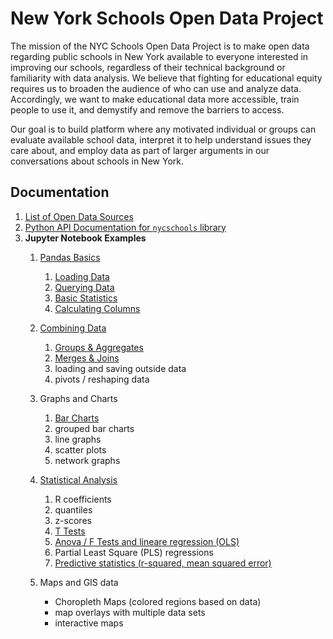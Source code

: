 New York Schools Open Data Project
==================================

The mission of the NYC Schools Open Data Project is to make open data regarding public schools in New York available to everyone interested in improving our schools, regardless of their technical background or familiarity with data analysis. We believe that fighting for educational equity requires us to broaden the audience of who can use and analyze data. Accordingly, we want to make educational data more accessible, train people to use it, and demystify and remove the barriers to access.

Our goal is to build platform where any motivated individual or groups can evaluate available school data, interpret it to help understand issues they care about, and employ data as part of larger arguments in our conversations about schools in New York.

Documentation
-------------
1. [List of Open Data Sources](data-sources.md)
2. [Python API Documentation for `nycschools` library](api/nycschools/index.html)
3. **Jupyter Notebook Examples**
   1. [Pandas Basics](https://github.com/adelphi-ed-tech/nycschools/tree/main/nb/01-Basics)
      1. [Loading Data](https://github.com/adelphi-ed-tech/nycschools/blob/main/nb/01-Basics/01-loading-data.ipynb)
      2. [Querying Data](https://github.com/adelphi-ed-tech/nycschools/blob/main/nb/01-Basics/02-querying-data.ipynb)
      3. [Basic Statistics](https://github.com/adelphi-ed-tech/nycschools/blob/main/nb/01-Basics/03-basic-stats.ipynb)
      4. [Calculating Columns](https://github.com/adelphi-ed-tech/nycschools/blob/main/nb/01-Basics/04-calculating-columns.ipynb)
   2. [Combining Data](https://github.com/adelphi-ed-tech/nycschools/tree/nb/02-Combining-Data)
      1. [Groups & Aggregates](https://github.com/adelphi-ed-tech/nycschools/blob/main/nb/02-Combining-Data/01-group-and-agg.ipynb)
      2. [Merges & Joins](https://github.com/adelphi-ed-tech/nycschools/blob/main/nb/02-Combining-Data/02-merge-and-join.ipynb)
      3. loading and saving outside data
      4. pivots / reshaping data
   3. Graphs and Charts
      1. [Bar Charts](https://github.com/adelphi-ed-tech/nycschools/blob/main/nb/03-Graphs-and-Charts/01-basic-bar-charts.ipynb)
      2. grouped bar charts
      3. line graphs
      4. scatter plots
      5. network graphs
   4. [Statistical Analysis](https://github.com/adelphi-ed-tech/nycschools/tree/main/nb/04-Statistics)
      1. R coefficients
      2. quantiles
      3. z-scores
      4. [T Tests](https://github.com/adelphi-ed-tech/nycschools/blob/main/nb/04-Statistics/04-t_tests.ipynb)
      5. [Anova / F Tests and lineare regression (OLS)](https://github.com/adelphi-ed-tech/nycschools/blob/main/nb/04-Statistics/05-anova-ols.ipynb)
      6. Partial Least Square (PLS) regressions
      7. [Predictive statistics (r-squared, mean squared error)](https://github.com/adelphi-ed-tech/nycschools/blob/main/nb/04-Statistics/08-predictive-stats.ipynb)

   5. Maps and GIS data
      - Choropleth Maps (colored regions based on data)
      - map overlays with multiple data sets
      - interactive maps
